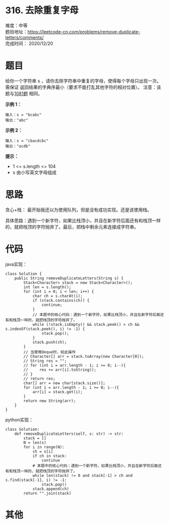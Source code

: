 # 316. 去除重复字母
难度：中等   
题目地址：https://leetcode-cn.com/problems/remove-duplicate-letters/comments/    
完成时间：  2020/12/20   
# 题目

给你一个字符串 s ，请你去除字符串中重复的字母，使得每个字母只出现一次。需保证 返回结果的字典序最小（要求不能打乱其他字符的相对位置）。
注意：该题与[1081题](https://leetcode-cn.com/problems/smallest-subsequence-of-distinct-characters) 相同。   

**示例 1：**
```
输入：s = "bcabc"
输出："abc"
```
**示例 2：**
```
输入：s = "cbacdcbc"
输出："acdb"
```
**提示：**
+ 1 <= s.length <= 104
+ s 由小写英文字母组成
# 思路
贪心+栈：
最开始我还以为使用队列，但是没有成功实现。还是该使用栈。

具体思路：遇到一个新字符，如果比栈顶小，并且在新字符后面还有和栈顶一样的，就把栈顶的字符抛弃了。最后，把栈中剩余元素连接成字符串。
# 代码
java实现：   
```
class Solution {
    public String removeDuplicateLetters(String s) {
        Stack<Character> stack = new Stack<Character>();
        int len = s.length();
        for (int i = 0; i < len; i++) {
            char ch = s.charAt(i);
            if (stack.contains(ch)) {
                continue;
            }
            // 本题中的核心代码：遇到一个新字符，如果比栈顶小，并且在新字符后面还有和栈顶一样的，就把栈顶的字符抛弃了。
            while (!stack.isEmpty() && stack.peek() > ch && s.indexOf(stack.peek(), i) != -1) {
                stack.pop();
            }
            stack.push(ch);
        }
        // 当使用Deque时，如此操作
        // Character[] arr = stack.toArray(new Character[0]);
        // String res = "";
        // for (int i = arr.length - 1; i >= 0; i--){
        //     res += arr[i].toString();
        // }
        // return res;
        char[] arr = new char[stack.size()];
        for (int i = arr.length - 1; i >= 0; i--){
            arr[i] = stack.get(i);
        }
        return new String(arr);
    }
}
```
python实现：   
```
class Solution:
    def removeDuplicateLetters(self, s: str) -> str:
        stack = []
        N = len(s)
        for i in range(N):
            ch = s[i]
            if ch in stack:
                continue
            # 本题中的核心代码：遇到一个新字符，如果比栈顶小，并且在新字符后面还有和栈顶一样的，就把栈顶的字符抛弃了。
            while len(stack) != 0 and stack[-1] > ch and s.find(stack[-1], i) != -1:
                stack.pop()
            stack.append(ch)
        return "".join(stack)
```
# 其他